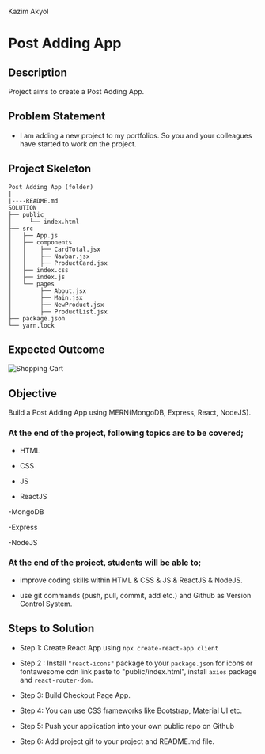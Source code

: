 <p>Kazim Akyol</p>

# Post Adding App

## Description

Project aims to create a Post Adding App.

## Problem Statement

- I am adding a new project to my portfolios. So you and your colleagues have started to work on the project.

## Project Skeleton

```
Post Adding App (folder)
|
|----README.md
SOLUTION
├── public
│     └── index.html
├── src
│   ├── App.js
│   ├── components
│   │    ├── CardTotal.jsx
│   │    ├── Navbar.jsx
│   │    ├── ProductCard.jsx
│   ├── index.css
│   ├── index.js
│   └── pages
│        ├── About.jsx
│        ├── Main.jsx
│        ├── NewProduct.jsx
│        ├── ProductList.jsx
├── package.json
└── yarn.lock

```

## Expected Outcome

![Shopping Cart](shopping-cart.gif)

## Objective

Build a Post Adding App using MERN(MongoDB, Express, React, NodeJS).

### At the end of the project, following topics are to be covered;

- HTML

- CSS

- JS

- ReactJS

-MongoDB

-Express

-NodeJS

### At the end of the project, students will be able to;

- improve coding skills within HTML & CSS & JS & ReactJS & NodeJS.

- use git commands (push, pull, commit, add etc.) and Github as Version Control System.

## Steps to Solution

- Step 1: Create React App using `npx create-react-app client`

- Step 2 : Install `"react-icons"` package to your `package.json` for icons or fontawesome cdn link paste to "public/index.html", install `axios` package and `react-router-dom`.

- Step 3: Build Checkout Page App.

- Step 4: You can use CSS frameworks like Bootstrap, Material UI etc.

- Step 5: Push your application into your own public repo on Github

- Step 6: Add project gif to your project and README.md file.